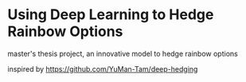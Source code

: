 # Using Deep Learning to Hedge Rainbow Options

master's thesis project, an innovative model to hedge rainbow options

inspired by https://github.com/YuMan-Tam/deep-hedging
